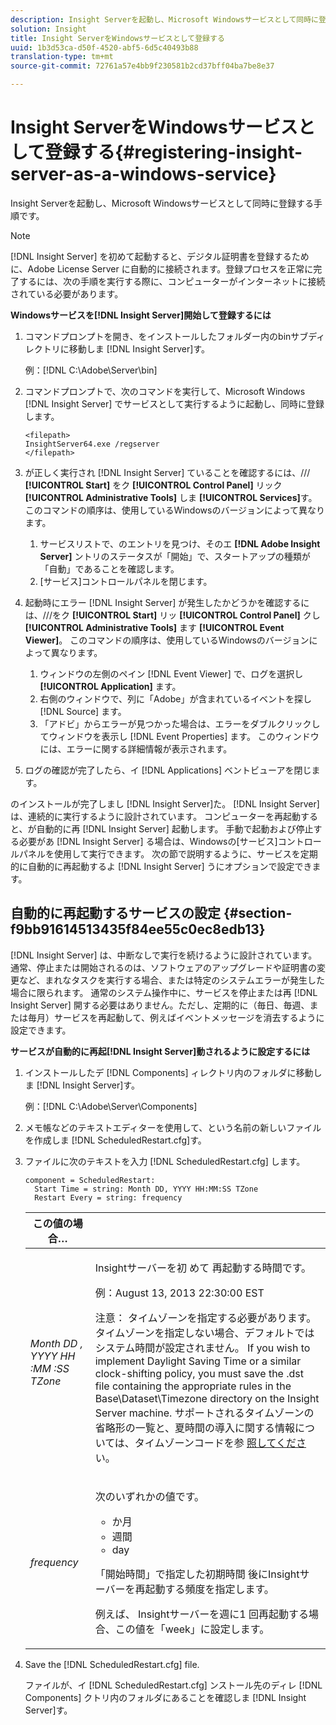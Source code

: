 ```yaml
---
description: Insight Serverを起動し、Microsoft Windowsサービスとして同時に登録する手順です。
solution: Insight
title: Insight ServerをWindowsサービスとして登録する
uuid: 1b3d53ca-d50f-4520-abf5-6d5c40493b88
translation-type: tm+mt
source-git-commit: 72761a57e4bb9f230581b2cd37bff04ba7be8e37

---
```



# Insight ServerをWindowsサービスとして登録する{#registering-insight-server-as-a-windows-service}

Insight Serverを起動し、Microsoft Windowsサービスとして同時に登録する手順です。

>[!NOTE]
>
>[!DNL Insight Server] を初めて起動すると、デジタル証明書を登録するために、Adobe License Server に自動的に接続されます。登録プロセスを正常に完了するには、次の手順を実行する際に、コンピューターがインターネットに接続されている必要があります。

**Windowsサービスを[!DNL Insight Server]開始して登録するには**

1. コマンドプロンプトを開き、をインストールしたフォルダー内のbinサブディレクトリに移動しま [!DNL Insight Server]す。

   例：[!DNL C:\Adobe\Server\bin]

1. コマンドプロンプトで、次のコマンドを実行して、Microsoft Windows [!DNL Insight Server] でサービスとして実行するように起動し、同時に登録します。

   ```
   <filepath>
   InsightServer64.exe /regserver 
   </filepath>
   ```

1. が正しく実行され [!DNL Insight Server] ていることを確認するには、/// **[!UICONTROL Start]** をク **[!UICONTROL Control Panel]** リック **[!UICONTROL Administrative Tools]** しま **[!UICONTROL Services]**&#x200B;す。 このコマンドの順序は、使用しているWindowsのバージョンによって異なります。

   1. サービスリストで、のエントリを見つけ、そのエ **[!DNL Adobe Insight Server]** ントリのステータスが「開始」で、スタートアップの種類が「自動」であることを確認します。
   1. [サービス]コントロールパネルを閉じます。

1. 起動時にエラー [!DNL Insight Server] が発生したかどうかを確認するには、///をク **[!UICONTROL Start]** リッ **[!UICONTROL Control Panel]** クし **[!UICONTROL Administrative Tools]** ます **[!UICONTROL Event Viewer]**。 このコマンドの順序は、使用しているWindowsのバージョンによって異なります。

   1. ウィンドウの左側のペイン [!DNL Event Viewer] で、ログを選択し **[!UICONTROL Application]** ます。
   1. 右側のウィンドウで、列に「Adobe」が含まれているイベントを探し [!DNL Source] ます。
   1. 「アドビ」からエラーが見つかった場合は、エラーをダブルクリックしてウィンドウを表示し [!DNL Event Properties] ます。 このウィンドウには、エラーに関する詳細情報が表示されます。

1. ログの確認が完了したら、イ [!DNL Applications] ベントビューアを閉じます。

のインストールが完了しまし [!DNL Insight Server]た。 [!DNL Insight Server] は、連続的に実行するように設計されています。 コンピューターを再起動すると、が自動的に再 [!DNL Insight Server] 起動します。 手動で起動および停止する必要があ [!DNL Insight Server] る場合は、Windowsの[サービス]コントロールパネルを使用して実行できます。 次の節で説明するように、サービスを定期的に自動的に再起動するよ [!DNL Insight Server] うにオプションで設定できます。

## 自動的に再起動するサービスの設定 {#section-f9bb91614513435f84ee55c0ec8edb13}

[!DNL Insight Server] は、中断なしで実行を続けるように設計されています。 通常、停止または開始されるのは、ソフトウェアのアップグレードや証明書の変更など、まれなタスクを実行する場合、または特定のシステムエラーが発生した場合に限られます。 通常のシステム操作中に、サービスを停止または再 [!DNL Insight Server] 開する必要はありません。ただし、定期的に（毎日、毎週、または毎月）サービスを再起動して、例えばイベントメッセージを消去するように設定できます。

**サービスが自動的に再起[!DNL Insight Server]動されるように設定するには**

1. インストールしたデ [!DNL Components] ィレクトリ内のフォルダに移動しま [!DNL Insight Server]す。

   例：[!DNL C:\Adobe\Server\Components]

1. メモ帳などのテキストエディターを使用して、という名前の新しいファイルを作成しま [!DNL ScheduledRestart.cfg]す。
1. ファイルに次のテキストを入力 [!DNL ScheduledRestart.cfg] します。

   ```
   component = ScheduledRestart:  
     Start Time = string: Month DD, YYYY HH:MM:SS TZone 
     Restart Every = string: frequency
   ```

   <table id="table_AC05861E141E4928BE844C8611DEC43D"> 
    <thead> 
      <tr> 
      <th colname="col1" class="entry"> この値の場合… </th> 
      <th colname="col2" class="entry">     </th> 
      </tr> 
    </thead>
    <tbody> 
      <tr> 
      <td colname="col1"> <i>Month DD , YYYY HH :MM :SS TZone</i> </td> 
      <td colname="col2"> <p>Insightサーバーを初 <span class="keyword"> めて </span> 再起動する時間です。 </p> <p>例：August 13, 2013 22:30:00 EST </p> <p> <p>注意： タイムゾーンを指定する必要があります。 タイムゾーンを指定しない場合、デフォルトではシステム時間が設定されません。 If you wish to implement Daylight Saving Time or a similar clock-shifting policy, you must save the <span class="filepath"> .dst </span> file containing the appropriate rules in the Base\Dataset\Timezone directory on the <span class="keyword"> Insight Server </span> machine. サポートされるタイムゾーンの省略形の一覧と、夏時間の導入に関する情報については、タイムゾーンコードを参 <a href="../../../../home/c-inst-svr/c-time-zn-cds.md#concept-eed5ba32d5d347cf94b76db83b29f211"> 照してくださ </a>い。 </p> </p> </td> 
      </tr> 
      <tr> 
      <td colname="col1"> <i>frequency</i> </td> 
      <td colname="col2"> <p>次のいずれかの値です。 
       <ul id="ul_C29A40CD8FBB4333B5FA1D9E7DAD35EC"> 
       <li id="li_9FE07DD30C524CBB81C8F7968E7C733E">か月 </li> 
       <li id="li_E5E1B97ED8FB43C0BDA496C620D24A4C">週間 </li> 
       <li id="li_E6043B382FAE4B5D85CAADDFA60E4902">day </li> 
       </ul> </p> <p>「開始時間」で指定した初期時間 <span class="keyword"> 後にInsightサ </span> ーバーを再起動する頻度を指定します。 </p> <p>例えば、 <span class="keyword"> Insightサーバーを週に1 </span> 回再起動する場合、この値を「week」に設定します。 </p> </td> 
      </tr> 
    </tbody> 
   </table>

1. Save the [!DNL ScheduledRestart.cfg] file.

   ファイルが、イ [!DNL ScheduledRestart.cfg] ンストール先のディレ [!DNL Components] クトリ内のフォルダにあることを確認しま [!DNL Insight Server]す。
